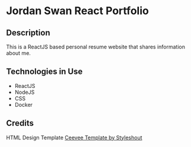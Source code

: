 # Jordan Swan React Portfolio

## Description
This is a ReactJS based personal resume website that shares information about me.

## Technologies in Use
- ReactJS
- NodeJS
- CSS
- Docker

## Credits
HTML Design Template
<a href="https://www.styleshout.com/free-templates/ceevee/">Ceevee Template by Styleshout</a>

